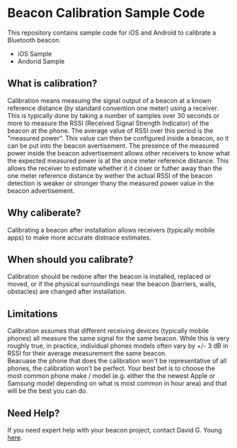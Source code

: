 # Beacon Calibration Sample Code

This repository contains sample code for iOS and Android to calibrate a Bluetooth beacon.

* iOS Sample
* Andorid Sample

## What is calibration?

Calibration means measuing the signal output of a beacon at a known reference distance (by standard convention one meter) using a receiver.  This is typically done by taking a number of samples over 30 seconds or more to measure the RSSI (Received Signal Strength Indicator)  of the beacon at the phone. 
The average value of RSSI over this period is the "measured power".  This value can then be configured inside a beacon, so it can be put into the beacon avertisement.  The presence of the measured power inside the beacon advertisement allows other receivers to know what the expected measured power is at the once meter reference distance.
This allows the receiver to estimate whether it it closer or futher away than the one meter reference distance by wether the actual RSSI of the beacon detection is weaker or stronger thany the measured power value in the beacon advertisement.

## Why caliberate?

Calibrating a beacon after installation allows receivers (typically mobile apps) to make more accurate distnace estimates.  

## When should you calibrate?

Calibration should be redone after the beacon is installed, replaced or moved, or if the physical surroundings near the beacon (barriers, walls, obstacles) are changed after installation.

## Limitations

Calibration assumes that different receiving devices (typically mobile phones) all measure the same signal for the same beacon.  While this is very roughly true, in practice, individual phones models often vary by +/- 3 dB in RSSI for their average measurement the same beacon.  
Beacuase the phone that does the calibration won't be representative of all phones, the calibration won't be perfect.  Your best bet is to choose the most common phone make / model (e.g. either the the newest Apple or Samsung model depending on what is most common in hour area) and that will be the best you can do.


## Need Help?

If you need expert help with your beacon project, contact David G. Young [here](http://www.davidgyoungtech.com).


